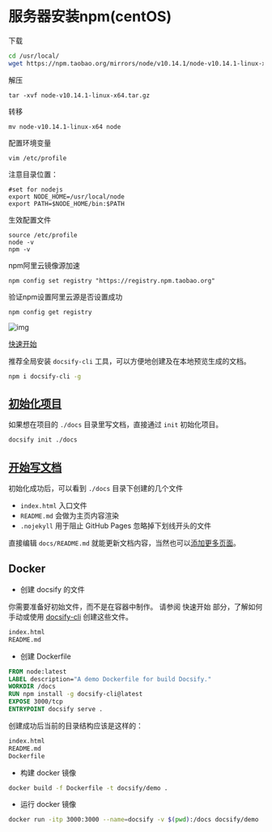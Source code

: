# 服务器安装npm(centOS) <!-- {docsify-ignore-all} -->

下载

```bash
cd /usr/local/
wget https://npm.taobao.org/mirrors/node/v10.14.1/node-v10.14.1-linux-x64.tar.gz
```

解压

```
tar -xvf node-v10.14.1-linux-x64.tar.gz
```

转移

```
mv node-v10.14.1-linux-x64 node
```

配置环境变量

```
vim /etc/profile
```

注意目录位置：

```
#set for nodejs  
export NODE_HOME=/usr/local/node  
export PATH=$NODE_HOME/bin:$PATH
```

生效配置文件

```
source /etc/profile
node -v
npm -v
```

npm阿里云镜像源加速

```text
npm config set registry "https://registry.npm.taobao.org"
```

验证npm设置阿里云源是否设置成功

```text
npm config get registry
```

![img](https://pic3.zhimg.com/80/v2-f376726bd6089cf267114e78e78a28ee_720w.png)



 [快速开始](https://docsify.js.org/#/zh-cn/quickstart?id=快速开始)

推荐全局安装 `docsify-cli` 工具，可以方便地创建及在本地预览生成的文档。

```bash
npm i docsify-cli -g
```

## [初始化项目](https://docsify.js.org/#/zh-cn/quickstart?id=初始化项目)

如果想在项目的 `./docs` 目录里写文档，直接通过 `init` 初始化项目。

```bash
docsify init ./docs
```

## [开始写文档](https://docsify.js.org/#/zh-cn/quickstart?id=开始写文档)

初始化成功后，可以看到 `./docs` 目录下创建的几个文件

- `index.html` 入口文件
- `README.md` 会做为主页内容渲染
- `.nojekyll` 用于阻止 GitHub Pages 忽略掉下划线开头的文件

直接编辑 `docs/README.md` 就能更新文档内容，当然也可以[添加更多页面](https://docsify.js.org/#/zh-cn/more-pages)。





## Docker

- 创建 docsify 的文件

你需要准备好初始文件，而不是在容器中制作。
请参阅 快速开始 部分，了解如何手动或使用 [docsify-cli](https://github.com/docsifyjs/docsify-cli) 创建这些文件。

```sh
index.html
README.md
```

- 创建 Dockerfile

```dockerfile
FROM node:latest
LABEL description="A demo Dockerfile for build Docsify."
WORKDIR /docs
RUN npm install -g docsify-cli@latest
EXPOSE 3000/tcp
ENTRYPOINT docsify serve .
```

创建成功后当前的目录结构应该是这样的：

```sh
index.html
README.md
Dockerfile
```

- 构建 docker 镜像

```sh
docker build -f Dockerfile -t docsify/demo .
```

- 运行 docker 镜像

```sh
docker run -itp 3000:3000 --name=docsify -v $(pwd):/docs docsify/demo
```